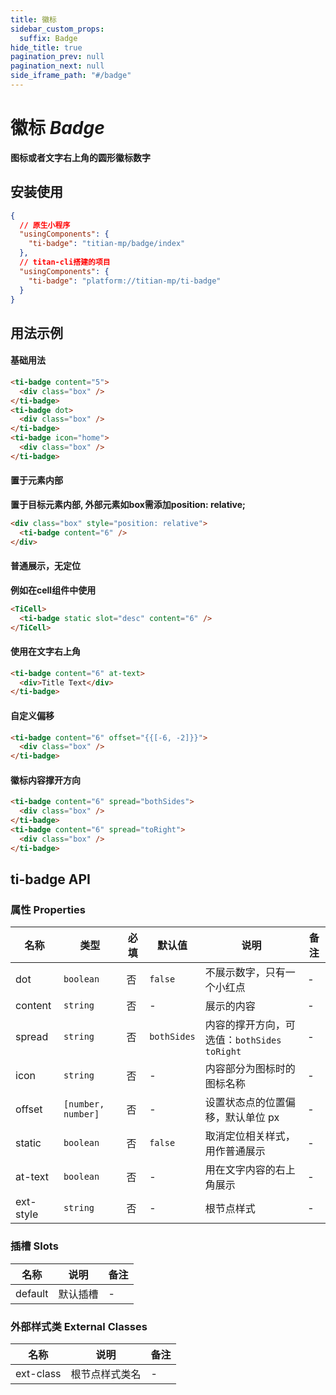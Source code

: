```yaml
---
title: 徽标
sidebar_custom_props:
  suffix: Badge
hide_title: true
pagination_prev: null
pagination_next: null
side_iframe_path: "#/badge"
---
```


# 徽标 _Badge_
**图标或者文字右上角的圆形徽标数字**

## 安装使用
```json showLineNumbers
{
  // 原生小程序
  "usingComponents": {
    "ti-badge": "titian-mp/badge/index"
  },
  // titan-cli搭建的项目
  "usingComponents": {
    "ti-badge": "platform://titian-mp/ti-badge"
  }
}
```

## 用法示例

#### 基础用法
```html showLineNumbers
<ti-badge content="5">
  <div class="box" /> 
</ti-badge>
<ti-badge dot>
  <div class="box" />
</ti-badge>
<ti-badge icon="home">
  <div class="box" />
</ti-badge>
```
#### 置于元素内部
**置于目标元素内部, 外部元素如box需添加position: relative;**
```html showLineNumbers
<div class="box" style="position: relative">
  <ti-badge content="6" />
</div>
```
#### 普通展示，无定位
**例如在cell组件中使用**
```html showLineNumbers
<TiCell>
  <ti-badge static slot="desc" content="6" />
</TiCell>
```
#### 使用在文字右上角
```html showLineNumbers
<ti-badge content="6" at-text>
  <div>Title Text</div>
</ti-badge>
```
#### 自定义偏移
```html showLineNumbers
<ti-badge content="6" offset="{{[-6, -2]}}">
  <div class="box" />
</ti-badge>
```
#### 徽标内容撑开方向
```html showLineNumbers
<ti-badge content="6" spread="bothSides">
  <div class="box" />
</ti-badge>
<ti-badge content="6" spread="toRight">
  <div class="box" />
</ti-badge>
```
## ti-badge API
### 属性 **Properties**

| 名称     | 类型               | 必填 | 默认值    | 说明                                       | 备注 |
| -------- | ------------------ | ---- | --------- | ------------------------------------------ | ---- |
| dot      | `boolean`          | 否   | `false`     | 不展示数字，只有一个小红点                 | -    |
| content  | `string`           | 否   | -         | 展示的内容                                 | -    |
| spread   | `string`           | 否   | `bothSides` | 内容的撑开方向，可选值：`bothSides` `toRight` | -    |
| icon     | `string`           | 否   | -         | 内容部分为图标时的图标名称                 | -    |
| offset   | `[number, number]` | 否   | -         | 设置状态点的位置偏移，默认单位 px          | -    |
| static   | `boolean`          | 否   | `false`     | 取消定位相关样式，用作普通展示             | -    |
| at-text   | `boolean`          | 否   | -         | 用在文字内容的右上角展示                   | -    |
| ext-style | `string`           | 否   | -         | 根节点样式                                 | -    |

### 插槽 **Slots**

| 名称    | 说明     | 备注 |
| ------- | -------- | ---- |
| default | 默认插槽 | -    |

### 外部样式类 **External Classes**

| 名称     | 说明           | 备注 |
| -------- | -------------- | ---- |
| ext-class | 根节点样式类名 | -    |
